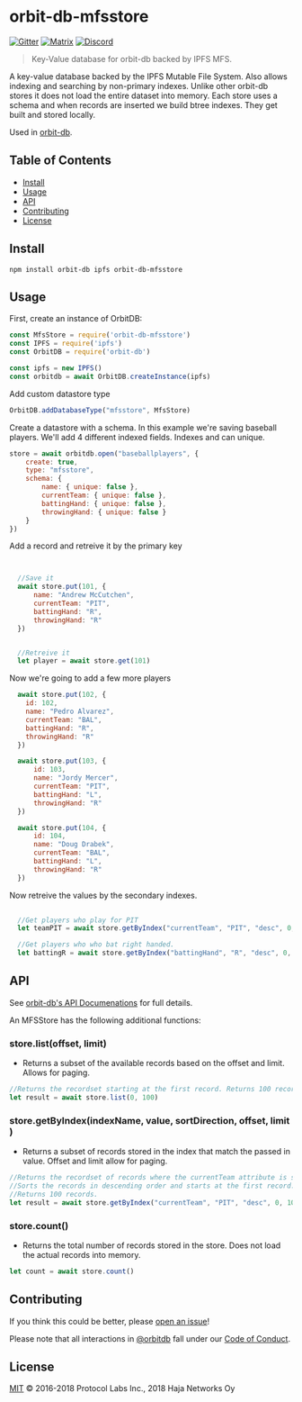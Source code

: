 # orbit-db-mfsstore

[![Gitter](https://img.shields.io/gitter/room/nwjs/nw.js.svg)](https://gitter.im/orbitdb/Lobby) [![Matrix](https://img.shields.io/badge/matrix-%23orbitdb%3Apermaweb.io-blue.svg)](https://riot.permaweb.io/#/room/#orbitdb:permaweb.io) [![Discord](https://img.shields.io/discord/475789330380488707?color=blueviolet&label=discord)](https://discord.gg/cscuf5T)

> Key-Value database for orbit-db backed by IPFS MFS.

A key-value database backed by the IPFS Mutable File System. Also allows indexing and searching by non-primary indexes. Unlike other orbit-db stores it does not load the entire dataset into memory. Each store uses a schema and when records are inserted we build btree indexes. They get built and stored locally. 

Used in [orbit-db](https://github.com/haadcode/orbit-db).

## Table of Contents

- [Install](#install)
- [Usage](#usage)
- [API](#api)
- [Contributing](#contributing)
- [License](#license)

## Install
```
npm install orbit-db ipfs orbit-db-mfsstore
```

## Usage

First, create an instance of OrbitDB:

```javascript
const MfsStore = require('orbit-db-mfsstore')
const IPFS = require('ipfs')
const OrbitDB = require('orbit-db')

const ipfs = new IPFS()
const orbitdb = await OrbitDB.createInstance(ipfs)
```

Add custom datastore type

```javascript
OrbitDB.addDatabaseType("mfsstore", MfsStore)
```

Create a datastore with a schema. In this example we're saving baseball players. We'll add 4 different indexed fields. Indexes and can unique. 

```javascript
store = await orbitdb.open("baseballplayers", {
    create: true, 
    type: "mfsstore",
    schema: {
        name: { unique: false },
        currentTeam: { unique: false },
        battingHand: { unique: false },
        throwingHand: { unique: false }
    }
})
```

Add a record and retreive it by the primary key
```javascript


  //Save it
  await store.put(101, {
      name: "Andrew McCutchen",
      currentTeam: "PIT",
      battingHand: "R",
      throwingHand: "R"
  })


  //Retreive it
  let player = await store.get(101)


```

Now we're going to add a few more players

```javascript
  await store.put(102, {
    id: 102,
    name: "Pedro Alvarez",
    currentTeam: "BAL",
    battingHand: "R",
    throwingHand: "R"
  })

  await store.put(103, {
      id: 103,
      name: "Jordy Mercer",
      currentTeam: "PIT",
      battingHand: "L",
      throwingHand: "R"
  })

  await store.put(104, {
      id: 104,
      name: "Doug Drabek",
      currentTeam: "BAL",
      battingHand: "L",
      throwingHand: "R"
  })
```

Now retreive the values by the secondary indexes. 

```javascript
  
  //Get players who play for PIT
  let teamPIT = await store.getByIndex("currentTeam", "PIT", "desc", 0, 100)

  //Get players who who bat right handed. 
  let battingR = await store.getByIndex("battingHand", "R", "desc", 0, 100)


```

## API

See [orbit-db's API Documenations](https://github.com/haadcode/orbit-db/blob/master/API.md#kvstorename) for full details.

An MFSStore has the following additional functions:

### store.list(offset, limit)
* Returns a subset of the available records based on the offset and limit. Allows for paging.

```javascript
//Returns the recordset starting at the first record. Returns 100 records.
let result = await store.list(0, 100)
```

### store.getByIndex(indexName, value, sortDirection, offset, limit )
* Returns a subset of records stored in the index that match the passed in value. Offset and limit allow for paging.

```javascript
//Returns the recordset of records where the currentTeam attribute is set to "PIT". 
//Sorts the records in descending order and starts at the first record. 
//Returns 100 records.
let result = await store.getByIndex("currentTeam", "PIT", "desc", 0, 100 )
```

### store.count()
* Returns the total number of records stored in the store. Does not load the actual records into memory.

```javascript
let count = await store.count()
```

## Contributing

If you think this could be better, please [open an issue](https://github.com/orbitdb/orbit-db-kvstore/issues/new)!

Please note that all interactions in [@orbitdb](https://github.com/orbitdb) fall under our [Code of Conduct](CODE_OF_CONDUCT.md).

## License

[MIT](LICENSE) ©️ 2016-2018 Protocol Labs Inc., 2018 Haja Networks Oy
